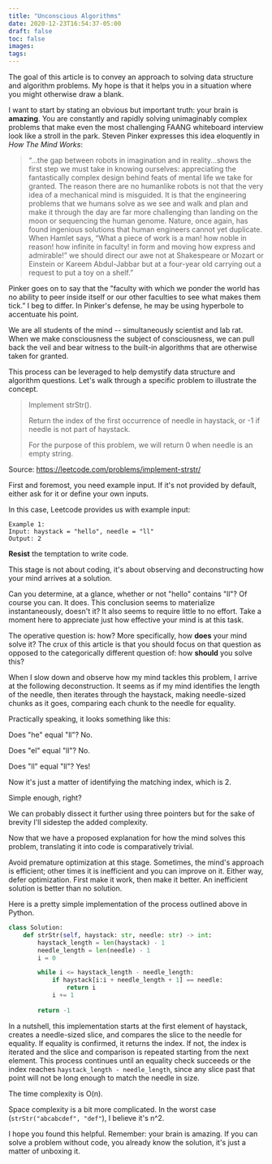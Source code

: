 ```yaml
---
title: "Unconscious Algorithms"
date: 2020-12-23T16:54:37-05:00
draft: false
toc: false
images:
tags:
---
```


The goal of this article is to convey an approach to solving data structure and
algorithm problems. My hope is that it helps you in a situation where you might
otherwise draw a blank. 

I want to start by stating an obvious but important truth: your brain is
**amazing**. You are constantly and rapidly solving unimaginably complex
problems that make even the most challenging FAANG whiteboard interview look
like a stroll in the park. Steven Pinker expresses this idea eloquently in *How
The Mind Works*:

> “...the gap between robots in imagination and in reality...shows the first
> step we must take in knowing ourselves: appreciating the fantastically complex
> design behind feats of mental life we take for granted. The reason there are
> no humanlike robots is not that the very idea of a mechanical mind is
> misguided. It is that the engineering problems that we humans solve as we see
> and walk and plan and make it through the day are far more challenging than
> landing on the moon or sequencing the human genome. Nature, once again, has
> found ingenious solutions that human engineers cannot yet duplicate. When
> Hamlet says, “What a piece of work is a man! how noble in reason! how infinite
> in faculty! in form and moving how express and admirable!” we should direct
> our awe not at Shakespeare or Mozart or Einstein or Kareem Abdul-Jabbar but at
> a four-year old carrying out a request to put a toy on a shelf.”

Pinker goes on to say that the "faculty with which we ponder the world has no
ability to peer inside itself or our other faculties to see what makes them
tick.” I beg to differ. In Pinker's defense, he may be using hyperbole to
accentuate his point.

We are all students of the mind -- simultaneously scientist and lab rat. When we
make consciousness the subject of consciousness, we can pull back the veil and
bear witness to the built-in algorithms that are otherwise taken for granted. 

This process can be leveraged to help demystify data structure and algorithm
questions. Let's walk through a specific problem to illustrate the concept.


>Implement strStr().
>
>Return the index of the first occurrence of needle in haystack, or -1 if needle
>is not part of haystack.
>
>For the purpose of this problem, we will return 0 when needle is an empty
>string. 

Source: https://leetcode.com/problems/implement-strstr/

First and foremost, you need example input. If it's not provided by default,
either ask for it or define your own inputs. 

In this case, Leetcode provides us with example input:

```
Example 1:
Input: haystack = "hello", needle = "ll"
Output: 2
```

**Resist** the temptation to write code.

This stage is not about coding, it's about observing and deconstructing how your
mind arrives at a solution.

Can you determine, at a glance, whether or not "hello" contains "ll"? Of course
you can. It does. This conclusion seems to materialize instantaneously, doesn't
it? It also seems to require little to no effort. Take a moment here to
appreciate just how effective your mind is at this task.

The operative question is: how? More specifically, how **does** your mind solve it?
The crux of this article is that you should focus on that question as opposed
to the categorically different question of: how **should** you solve this? 

When I slow down and observe how my mind tackles this problem, I arrive at the
following deconstruction. It seems as if my mind identifies the length of the
needle, then iterates through the haystack, making needle-sized chunks as it
goes, comparing each chunk to the needle for equality.

Practically speaking, it looks something like this:

Does "he" equal "ll"? No.

Does "el" equal "ll"? No.

Does "ll" equal "ll"? Yes! 

Now it's just a matter of identifying the matching index, which is 2. 

Simple enough, right? 

We can probably dissect it further using three pointers but for the sake of
brevity I'll sidestep the added complexity. 

Now that we have a proposed explanation for how the mind solves this problem,
translating it into code is comparatively trivial. 

Avoid premature optimization at this stage. Sometimes, the mind's approach is
efficient; other times it is inefficient and you can improve on it. Either way,
defer optimization. First make it work, then make it better. An inefficient
solution is better than no solution. 

Here is a pretty simple implementation of the process outlined above in Python.

```python
class Solution:
    def strStr(self, haystack: str, needle: str) -> int:
        haystack_length = len(haystack) - 1
        needle_length = len(needle) - 1
        i = 0

        while i <= haystack_length - needle_length: 
            if haystack[i:i + needle_length + 1] == needle:
                return i
            i += 1
            
        return -1
```
In a nutshell, this implementation starts at the first element of haystack,
creates a needle-sized slice, and compares the slice to the needle for equality.
If equality is confirmed, it returns the index. If not, the index is iterated
and the slice and comparison is repeated starting from the next element. This
process continues until an equality check succeeds or the index reaches
`haystack_length - needle_length`, since any slice past that point will not be
long enough to match the needle in size.  

The time complexity is O(n).

Space complexity is a bit more complicated. In the worst case
(`strStr("abcabcdef", "def"`), I believe it's n^2. 

I hope you found this helpful. Remember: your brain is amazing. If you can solve
a problem without code, you already know the solution, it's just a matter of
unboxing it.
